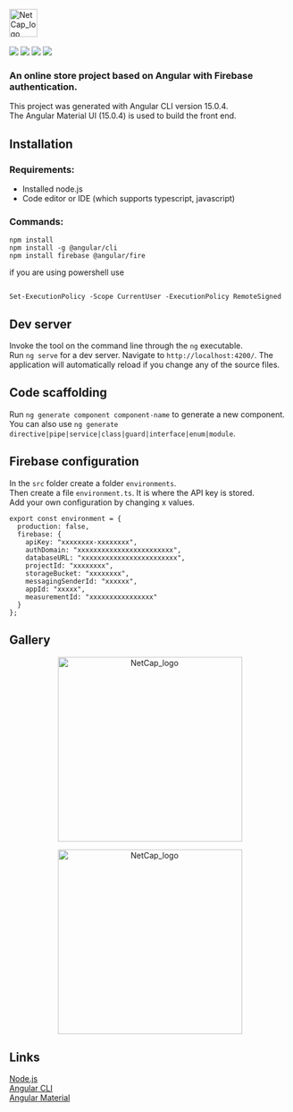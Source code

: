 <a href="#" onclick="return false;"><img src="https://cdn.discordapp.com/attachments/975403202398797919/1060549808135356477/bran1.png" height="50" alt="NetCap_logo"></a>
<br><br>
<a href="#" onclick="return false;"><img src="https://img.shields.io/badge/TypeScript-007ACC?style=for-the-badge&logo=typescript&logoColor=white"></a>
<a href="#" onclick="return false;"><img src="https://img.shields.io/badge/Node.js-43853D?style=for-the-badge&logo=node.js&logoColor=white"></a>
<a href="#" onclick="return false;"><img src="https://img.shields.io/badge/Angular-DD0031?style=for-the-badge&logo=angular&logoColor=white"></a>
<a href="#" onclick="return false;"><img src="https://img.shields.io/badge/Firebase-039BE5?style=for-the-badge&logo=Firebase&logoColor=white"></a>

### An online store project based on Angular with Firebase authentication. <br>
This project was generated with Angular CLI version 15.0.4. <br>
The Angular Material UI (15.0.4) is used to build the front end.

## Installation

### Requirements:
- Installed node.js
- Code editor or IDE (which supports typescript, javascript)

### Commands:
```
npm install
npm install -g @angular/cli
npm install firebase @angular/fire
```
if you are using powershell use 
```![obraz](https://user-images.githubusercontent.com/66240511/213878066-c3631e10-b03c-4597-ba68-39cb8ed08ff0.png)

Set-ExecutionPolicy -Scope CurrentUser -ExecutionPolicy RemoteSigned
```

## Dev server
Invoke the tool on the command line through the `ng` executable.\
Run `ng serve` for a dev server. Navigate to `http://localhost:4200/`. The application will automatically reload if you change any of the source files.

## Code scaffolding

Run `ng generate component component-name` to generate a new component. You can also use `ng generate directive|pipe|service|class|guard|interface|enum|module`.

## Firebase configuration

In the `src` folder create a folder `environments`.\
Then create a file `environment.ts`. It is where the API key is stored.\
Add your own configuration by changing x values.
```
export const environment = {
  production: false,
  firebase: {
    apiKey: "xxxxxxxx-xxxxxxxx",
    authDomain: "xxxxxxxxxxxxxxxxxxxxxxxx",
    databaseURL: "xxxxxxxxxxxxxxxxxxxxxxxx",
    projectId: "xxxxxxxx",
    storageBucket: "xxxxxxxx",
    messagingSenderId: "xxxxxx",
    appId: "xxxxx",
    measurementId: "xxxxxxxxxxxxxxxx"
  }
};
```

## Gallery
<p align="center">
<a href="#" onclick="return false;"><img src="https://cdn.discordapp.com/attachments/975403202398797919/1066400442118054009/laptopstore.png" height="330" alt="NetCap_logo"></a>
</p>
<p align="center">
<a href="#" onclick="return false;"><img src="https://cdn.discordapp.com/attachments/975403202398797919/1066402902920417392/laptopstore2.png" height="330" alt="NetCap_logo"></a>
</p>

## Links

[Node.js](https://nodejs.org/)<br>
[Angular CLI](https://github.com/angular/angular-cli)<br>
[Angular Material](https://material.angular.io/)

